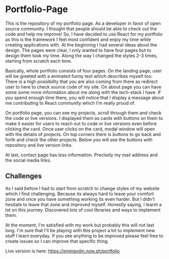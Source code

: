 # Portfolio-Page
 
This is the repository of my portfolio page. As a developer in favor of open source community. I thought that people should be able to check out the code and help me improve! So, I have decided to use React for my portfolio as this is the framework I feel most confident and enjoy my time while creating applications with. At the beginning I had several ideas about the design. The pages were clear, I only wanted to have four pages but to design them took my time. Along the way I changed the styles 2-3 times, starting from scratch each time. 

Basically, whole portfolio consists of four pages. On the landing page, user will be greeted with a animated funny text which describes myself too. There is a high possibility that you are also coming from there as redirect user to here to check source code of my site. On about page you can have some some more information about me along with the tech-stack I have. If you spend enough time there, you will notice that I display a message about me contributing to React community which I'm really proud of. 

On portfolio page, you can see my projects, scroll through them and check the code or live versions. I displayed them as cards with buttons on them to make it easier for users to reach out to code or live versions even before clicking the card. Once user clicks on the card, modal window will open with the details of projects. On top corners there is buttons to go back and forth and check the other projects. Below you will see the buttons with repository and live version links. 

At last, contact page has less information. Precisely my mail address and the social media links. 

## Challenges

As I said before I had to start from scratch to change styles of my website which I find challenging. Because its always hard to leave your comfort zone and once you have something working its even harder. But I didn't hesitate to leave that zone and improved myself. Honestly saying, I learnt a lot on this journey. Discovered lots of cool libraries and ways to implement them. 

At the moment, I'm satisfied with my work but probably this will not last long. I'm sure that I'll be playing with this project a lot to implement new stuff I learn everyday. If you see anything to be improved please feel free to create issues so I can improve that specific thing.  

Live version is here: https://eminaydin.now.sh/portfolio
